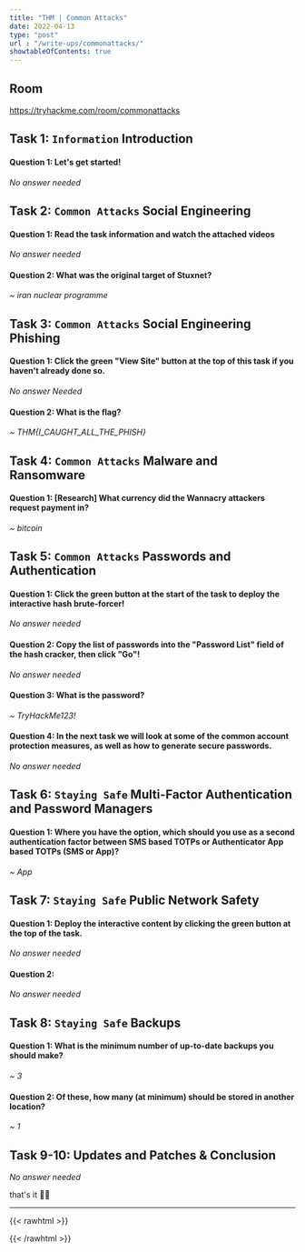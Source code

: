 ```yaml
---
title: "THM | Common Attacks"
date: 2022-04-13
type: "post"
url : "/write-ups/commonattacks/"
showtableOfContents: true
---
```


## Room

https://tryhackme.com/room/commonattacks

## Task 1: ```Information``` Introduction

#### Question 1: Let's get started!

*No answer needed*

## Task 2: ```Common Attacks``` Social Engineering

#### Question 1: Read the task information and watch the attached videos

*No answer needed*

#### Question 2: What was the original target of Stuxnet?

*~ iran nuclear programme*

## Task 3: ```Common Attacks``` Social Engineering Phishing 

#### Question 1: Click the green "View Site" button at the top of this task if you haven't already done so.

*No answer Needed*

#### Question 2: What is the flag?

*~ THM{I_CAUGHT_ALL_THE_PHISH}*

## Task 4: ```Common Attacks``` Malware and Ransomware

#### Question 1: [Research] What currency did the Wannacry attackers request payment in?

*~ bitcoin*

## Task 5: ```Common Attacks``` Passwords and Authentication

#### Question 1: Click the green button at the start of the task to deploy the interactive hash brute-forcer!

*No answer needed*

#### Question 2: Copy the list of passwords into the "Password List" field of the hash cracker, then click "Go"!

*No answer needed*

#### Question 3: What is the password?

*~ TryHackMe123!*

#### Question 4: In the next task we will look at some of the common account protection measures, as well as how to generate secure passwords.

*No answer needed*

## Task 6: ```Staying Safe```  Multi-Factor Authentication and Password Managers

#### Question 1: Where you have the option, which should you use as a second authentication factor between SMS based TOTPs or Authenticator App based TOTPs (SMS or App)?

*~ App*

## Task 7: ```Staying Safe``` Public Network Safety

#### Question 1: Deploy the interactive content by clicking the green button at the top of the task.

*No answer needed*

#### Question 2: 

*No answer needed*

## Task 8: ```Staying Safe``` Backups

#### Question 1: What is the minimum number of up-to-date backups you should make?

*~ 3*

#### Question 2: Of these, how many (at minimum) should be stored in another location?

*~ 1*

## Task 9-10: Updates and Patches & Conclusion

*No answer needed*

that's it ✌🏽

-------------------------------------------------------------
{{< rawhtml >}} 
 
{{< /rawhtml >}}
